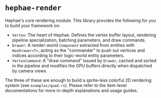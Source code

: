 # `hephae-render`

Hephae's core rendering module. This library provides the following for you to build your framework on:

- `Vertex`: The heart of Hephae. Defines the vertex buffer layout, rendering pipeline specialization, batching
  parameters, and draw commands.
- `Drawer`: A render-world `Component` extracted from entities with `HasDrawer<T>`, acting as the "commander" to push
  out vertices and indices according to their logic-world entity parameters.
- `VertexCommand`: A "draw command" issued by `Drawer`, cached and sorted in the pipeline and modifies the GPU buffers
  directly when dispatched by camera views.

The three of these are enough to build a sprite-less colorful 2D rendering system (see `examples/quad.rs`). Please refer
to the item-level documentations for more in-depth explanations and usage guides.
